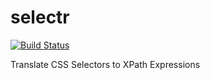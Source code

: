 # selectr

[![Build Status](https://travis-ci.org/sjp/selectr.svg)](https://travis-ci.org/sjp/selectr)

Translate CSS Selectors to XPath Expressions
